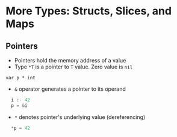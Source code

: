 # More Types: Structs, Slices, and Maps

## Pointers

- Pointers hold the memory address of a value
- Type `*T` is a pointer to `T` value. Zero value is `nil`

`var p * int`

- `&` operator generates a pointer to its operand

```go
  i :- 42
  p = &i
```

- `*` denotes pointer's underlying value (dereferencing)

```go
  *p = 42
```
